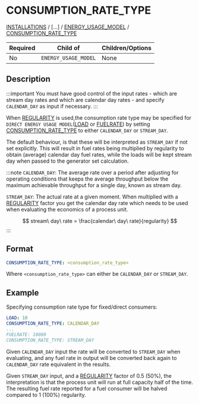 # CONSUMPTION_RATE_TYPE

[INSTALLATIONS](INSTALLATIONS) /
[...] / 
[ENERGY_USAGE_MODEL](ENERGY_USAGE_MODEL) / 
[CONSUMPTION_RATE_TYPE](CONSUMPTION_RATE_TYPE)

| Required   | Child of                  | Children/Options                   |
|------------|---------------------------|------------------------------------|
| No         | `ENERGY_USAGE_MODEL`      | None                               |

## Description
:::important
You must have good control of the input rates - which are stream day rates and which are calendar day rates - and
specify `CALENDAR_DAY` as input if necessary.
:::

When [REGULARITY](REGULARITY) is used,the consumption rate type may be specified for
`DIRECT ENERGY USAGE MODEL`([LOAD](LOAD) or [FUELRATE](FUELRATE))
by setting [CONSUMPTION_RATE_TYPE](CONSUMPTION_RATE_TYPE) to either `CALENDAR_DAY` or
`STREAM_DAY`.

The default behaviour, is that these will be interpreted as `STREAM_DAY` if not set explicitly. This will result in
fuel rates being multiplied by regularity to obtain (average) calendar day fuel rates, while the loads will be kept
stream day when passed to the generator set calculation.

:::note
`CALENDAR_DAY`: The average rate over a period after adjusting for operating conditions that keeps the
average throughput below the maximum achievable throughput for a single day, known as stream day.

`STREAM_DAY`: The actual rate at a given moment. When multiplied with a [REGULARITY](REGULARITY)
factor you get the calendar day rate which needs to be used when evaluating the economics of a process unit.

$$
stream\ day\ rate = \frac{calendar\ day\ rate}{regularity}
$$
:::
## Format
~~~~~~~~yaml
CONSUMPTION_RATE_TYPE: <consumption_rate_type>
~~~~~~~~

Where `<consumption_rate_type>` can either be `CALENDAR_DAY` or `STREAM_DAY`.

## Example
Specifying consumption rate type for fixed/direct consumers:

~~~~~~~~yaml
LOAD: 10
CONSUMPTION_RATE_TYPE: CALENDAR_DAY
...
FUELRATE: 10000
CONSUMPTION_RATE_TYPE: STREAM_DAY
~~~~~~~~

Given `CALENDAR_DAY` input the rate will be converted to `STREAM_DAY` when evaluating, and any fuel rate in output
will be converted back again to `CALENDAR_DAY` rate equivalent in the results.

Given `STREAM_DAY` input, and a [REGULARITY](REGULARITY) factor of 0.5 (50%), the
interpretation is that the process unit will run at full capacity half of the time. The resulting fuel rate reported
for a fuel consumer will be halved compared to 1 (100%) regularity.
